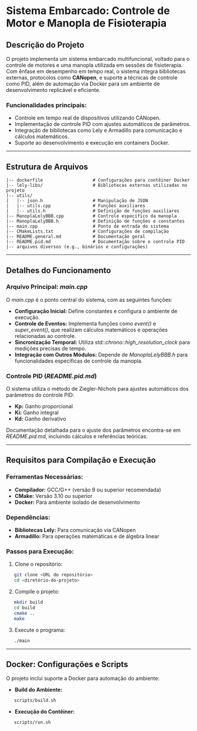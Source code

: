 # Sistema Embarcado: Controle de Motor e Manopla de Fisioterapia

## Descrição do Projeto

O projeto implementa um sistema embarcado multifuncional, voltado para o controle de motores e uma manopla utilizada em sessões de fisioterapia. Com ênfase em desempenho em tempo real, o sistema integra bibliotecas externas, protocolos como **CANopen**, e suporte a técnicas de controle como PID, além de automação via Docker para um ambiente de desenvolvimento replicável e eficiente.

### Funcionalidades principais:
- Controle em tempo real de dispositivos utilizando CANopen.
- Implementação de controle PID com ajustes automáticos de parâmetros.
- Integração de bibliotecas como Lely e Armadillo para comunicação e cálculos matemáticos.
- Suporte ao desenvolvimento e execução em containers Docker.

---

## Estrutura de Arquivos

```
|-- dockerfile                   # Configurações para contêiner Docker
|-- lely-libs/                   # Bibliotecas externas utilizadas no projeto
|-- utils/
|   |-- json.h                   # Manipulação de JSON
|   |-- utils.cpp                # Funções auxiliares
|   |-- utils.h                  # Definição de funções auxiliares
|-- ManoplaLelyBBB.cpp           # Controle específico da manopla
|-- ManoplaLelyBBB.h             # Definição de funções e constantes
|-- main.cpp                     # Ponto de entrada do sistema
|-- CMakeLists.txt               # Configurações de compilação
|-- README.general.md            # Documentação geral
|-- README.pid.md                # Documentação sobre o controle PID
|-- arquivos diversos (e.g., binários e configurações)
```

---

## Detalhes do Funcionamento

### Arquivo Principal: *main.cpp*
O *main.cpp* é o ponto central do sistema, com as seguintes funções:
- **Configuração Inicial:** Define constantes e configura o ambiente de execução.
- **Controle de Eventos:** Implementa funções como *event()* e *super_event()*, que realizam cálculos matemáticos e operações relacionadas ao controle.
- **Sincronização Temporal:** Utiliza *std::chrono::high_resolution_clock* para medições precisas de tempo.
- **Integração com Outros Módulos:** Depende de *ManoplaLelyBBB.h* para funcionalidades específicas de controle da manopla.

### Controle PID (*README.pid.md*)
O sistema utiliza o método de Ziegler-Nichols para ajustes automáticos dos parâmetros do controle PID:
- **Kp:** Ganho proporcional
- **Ki:** Ganho integral
- **Kd:** Ganho derivativo

Documentação detalhada para o ajuste dos parâmetros encontra-se em *README.pid.md*, incluindo cálculos e referências teóricas.

---

## Requisitos para Compilação e Execução

### Ferramentas Necessárias:
- **Compilador:** GCC/G++ (versão 9 ou superior recomendada)
- **CMake:** Versão 3.10 ou superior
- **Docker:** Para ambiente isolado de desenvolvimento

### Dependências:
- **Bibliotecas Lely:** Para comunicação via CANopen
- **Armadillo:** Para operações matemáticas e de álgebra linear

### Passos para Execução:

1. Clone o repositório:
```bash
   git clone <URL do repositório>
   cd <diretório-do-projeto>
```

2. Compile o projeto:
```bash
   mkdir build
   cd build
   cmake ..
   make
```

3. Execute o programa:
```bash
   ./main
```

---

## Docker: Configurações e Scripts

O projeto inclui suporte a Docker para automação do ambiente:

- **Build do Ambiente:**
```bash
   scripts/build.sh
```
- **Execução do Contêiner:**
```bash
   scripts/run.sh
```

